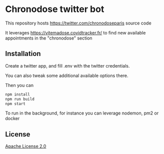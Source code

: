 # Chronodose twitter bot

This repository hosts https://twitter.com/chronodoseparis source code 

It leverages https://vitemadose.covidtracker.fr/ to find new available appointments in the "chronodose" section

## Installation

Create a twitter app, and fill .env with the twitter credentials.

You can also tweak some additional available options there.

Then you can
```bash
npm install
npm run build
npm start
```

To run in the background, for instance you can leverage nodemon, pm2 or docker

## License
[Apache License 2.0](https://choosealicense.com/licenses/apache-2.0/)